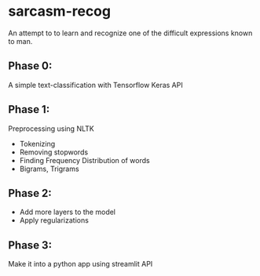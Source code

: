 # sarcasm-recog
An attempt to to learn and recognize one of the difficult expressions known to man.

## Phase 0:
A simple text-classification with Tensorflow Keras API

## Phase 1:
Preprocessing using NLTK
- Tokenizing
- Removing stopwords
- Finding Frequency Distribution of words
- Bigrams, Trigrams

## Phase 2:
- Add more layers to the model
- Apply regularizations

## Phase 3:
Make it into a python app using streamlit API
